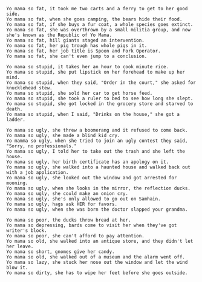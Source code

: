     Yo mama so fat, it took me two carts and a ferry to get to her good side.
    Yo mama so fat, when she goes camping, the bears hide their food.
    Yo mama so fat, if she buys a fur coat, a whole species goes extinct.
    Yo mama so fat, she was overthrown by a small militia group, and now she's known as the Republic of Yo Mama.
    Yo mama so fat, hill giants staged an intervention.
    Yo mama so fat, her pig trough has whole pigs in it.
    Yo mama so fat, her job title is Spoon and Fork Operator.
    Yo mama so fat, she can't even jump to a conclusion.

    Yo mama so stupid, it takes her an hour to cook minute rice.
    Yo mama so stupid, she put lipstick on her forehead to make up her mind.
    Yo mama so stupid, when they said, "Order in the court," she asked for knucklehead stew.
    Yo mama so stupid, she sold her car to get horse feed.
    Yo mama so stupid, she took a ruler to bed to see how long she slept.
    Yo mama so stupid, she got locked in the grocery store and starved to death.
    Yo mama so stupid, when I said, "Drinks on the house," she got a ladder.

    Yo mama so ugly, she threw a boomerang and it refused to come back.
    Yo mama so ugly, she made a blind kid cry.
    Yo mamma so ugly, when she tried to join an ugly contest they said, "Sorry, no professionals."
    Yo mama so ugly, I told her to take out the trash and she left the house.
    Yo mama so ugly, her birth certificate has an apology on it.
    Yo mama so ugly, she walked into a haunted house and walked back out with a job application.
    Yo mama so ugly, she looked out the window and got arrested for mooning.
    Yo mama so ugly, when she looks in the mirror, the reflection ducks.
    Yo mama so ugly, she could make an onion cry.
    Yo mama so ugly, she's only allowed to go out on Samhain.
    Yo mama so ugly, hags ask HER for favors.
    Yo mama so ugly, when she was born the doctor slapped your grandma.

    Yo mama so poor, the ducks throw bread at her.
    Yo mama so depressing, bards come to visit her when they've got writer's block.
    Yo mama so poor, she can't afford to pay attention.
    Yo mama so old, she walked into an antique store, and they didn't let her leave.
    Yo mama so short, gnomes give her candy.
    Yo mama so old, she walked out of a museum and the alarm went off.
    Yo mama so lazy, she stuck her nose out the window and let the wind blow it.
    Yo mama so dirty, she has to wipe her feet before she goes outside.

